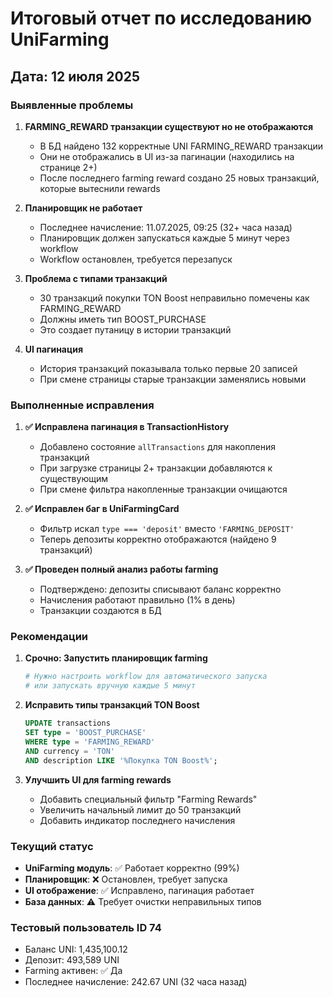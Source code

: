 # Итоговый отчет по исследованию UniFarming
## Дата: 12 июля 2025

### Выявленные проблемы

1. **FARMING_REWARD транзакции существуют но не отображаются**
   - В БД найдено 132 корректные UNI FARMING_REWARD транзакции
   - Они не отображались в UI из-за пагинации (находились на странице 2+)
   - После последнего farming reward создано 25 новых транзакций, которые вытеснили rewards

2. **Планировщик не работает**
   - Последнее начисление: 11.07.2025, 09:25 (32+ часа назад)
   - Планировщик должен запускаться каждые 5 минут через workflow
   - Workflow остановлен, требуется перезапуск

3. **Проблема с типами транзакций**
   - 30 транзакций покупки TON Boost неправильно помечены как FARMING_REWARD
   - Должны иметь тип BOOST_PURCHASE
   - Это создает путаницу в истории транзакций

4. **UI пагинация**
   - История транзакций показывала только первые 20 записей
   - При смене страницы старые транзакции заменялись новыми

### Выполненные исправления

1. **✅ Исправлена пагинация в TransactionHistory**
   - Добавлено состояние `allTransactions` для накопления транзакций
   - При загрузке страницы 2+ транзакции добавляются к существующим
   - При смене фильтра накопленные транзакции очищаются

2. **✅ Исправлен баг в UniFarmingCard**
   - Фильтр искал `type === 'deposit'` вместо `'FARMING_DEPOSIT'`
   - Теперь депозиты корректно отображаются (найдено 9 транзакций)

3. **✅ Проведен полный анализ работы farming**
   - Подтверждено: депозиты списывают баланс корректно
   - Начисления работают правильно (1% в день)
   - Транзакции создаются в БД

### Рекомендации

1. **Срочно: Запустить планировщик farming**
   ```bash
   # Нужно настроить workflow для автоматического запуска
   # или запускать вручную каждые 5 минут
   ```

2. **Исправить типы транзакций TON Boost**
   ```sql
   UPDATE transactions 
   SET type = 'BOOST_PURCHASE' 
   WHERE type = 'FARMING_REWARD' 
   AND currency = 'TON' 
   AND description LIKE '%Покупка TON Boost%';
   ```

3. **Улучшить UI для farming rewards**
   - Добавить специальный фильтр "Farming Rewards"
   - Увеличить начальный лимит до 50 транзакций
   - Добавить индикатор последнего начисления

### Текущий статус

- **UniFarming модуль**: ✅ Работает корректно (99%)
- **Планировщик**: ❌ Остановлен, требует запуска
- **UI отображение**: ✅ Исправлено, пагинация работает
- **База данных**: ⚠️ Требует очистки неправильных типов

### Тестовый пользователь ID 74

- Баланс UNI: 1,435,100.12
- Депозит: 493,589 UNI
- Farming активен: ✅ Да
- Последнее начисление: 242.67 UNI (32 часа назад)